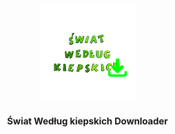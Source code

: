 <p align="center">
  <img src="https://github.com/simswaper/SwiatWedlugKiepskich_Downloader/blob/main/img/logo.png?raw=true" />
  <h2 style="text-align: center;">Świat Według kiepskich Downloader</h3>
</p>
